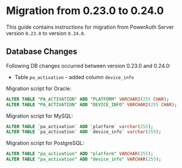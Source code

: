 # Migration from 0.23.0 to 0.24.0

This guide contains instructions for migration from PowerAuth Server version `0.23.0` to version `0.24.0`.

## Database Changes

Following DB changes occurred between version 0.23.0 and 0.24.0:
- Table `pa_activation` - added column `device_info`

Migration script for Oracle:
```sql
ALTER TABLE "PA_ACTIVATION" ADD "PLATFORM" VARCHAR2(255 CHAR);
ALTER TABLE "PA_ACTIVATION" ADD "DEVICE_INFO" VARCHAR2(255 CHAR);
```

Migration script for MySQL:
```sql
ALTER TABLE `pa_activation` ADD `platform` varchar(255);
ALTER TABLE `pa_activation` ADD `device_info` varchar(255);
```

Migration script for PostgreSQL:
```sql
ALTER TABLE "pa_activation" ADD "platform" VARCHAR(255);
ALTER TABLE "pa_activation" ADD "device_info" VARCHAR(255);
```
